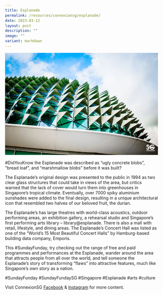 ```yaml
---
title: Esplanade
permalink: /resources/connexionsg/esplanade/
date: 2023-03-12
layout: post
description: ""
image: ""
variant: markdown
---
```

![esplanade](/images/connexionsg/esplanade.jpg)

#DidYouKnow the Esplanade was described as “ugly concrete blobs”, “bread loaf”, and “marshmallow blobs” before it was built?

The Esplanade’s original design was presented to the public in 1994 as two clear glass structures that could take in views of the area, but critics warned that the lack of cover would turn them into greenhouses in Singapore’s tropical climate. Eventually, over 7000 spiky aluminium sunshades were added to the final design, resulting in a unique architectural icon that resembled two halves of our beloved fruit, the durian.

The Esplanade’s has large theatres with world-class acoustics, outdoor performing areas, an exhibition gallery, a rehearsal studio and Singapore’s first performing arts library – library@esplanade. There is also a mall with retail, lifestyle, and dining areas. The Esplanade’s Concert Hall was listed as one of the “World’s 15 Most Beautiful Concert Halls” by Hamburg-based building data company, Emporis.

This #SundayFunday, try checking out the range of free and paid programmes and performances at the Esplanade, wander around the area that attracts people from all over the world, and tell someone the Esplanade’s story of transforming “flaws” into attractive features, much like Singapore’s own story as a nation.

#SundayFunday #SundayFundaySG #Singapore #Esplanade #arts #culture

Visit ConnexionSG [Facebook](https://www.facebook.com/ConnexionSG) & [Instagram](https://www.instagram.com/connexionsg/) for more content.